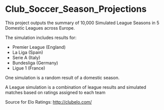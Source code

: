 # Club_Soccer_Season_Projections
This project outputs the summary of 10,000 Simulated League Seasons in 5 Domestic Leagues across Europe.

The simulation includes results for:

- Premier League (England)
- La Liga (Spain)
- Serie A (Italy)
- Bundesliga (Germany)
- Ligue 1 (France)

One simulation is a random result of a domestic season. 

A League simulation is a combination of league results and simulated matches based on ratings assigned to each team

Source for Elo Ratings: http://clubelo.com/


